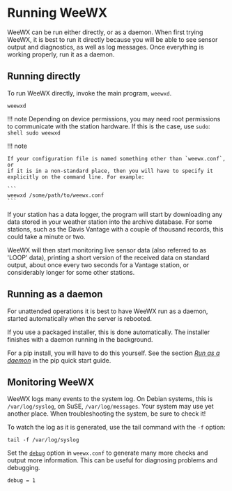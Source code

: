 # Running WeeWX

WeeWX can be run either directly, or as a daemon. When first trying WeeWX, it
is best to run it directly because you will be able to see sensor output and
diagnostics, as well as log messages. Once everything is working properly, run
it as a daemon.

## Running directly

To run WeeWX directly, invoke the main program, `weewxd`.

```shell
weewxd
```

!!! note
    Depending on device permissions, you may need root permissions to
    communicate with the station hardware.  If this is the case, use `sudo`:
    ```shell
    sudo weewxd
    ```

!!! note
    
    If your configuration file is named something other than `weewx.conf`, or
    if it is in a non-standard place, then you will have to specify it
    explicitly on the command line. For example:

    ```
    weewxd /some/path/to/weewx.conf
    ```

If your station has a data logger, the program will start by downloading any
data stored in your weather station into the archive database. For some
stations, such as the Davis Vantage with a couple of thousand records, this
could take a minute or two.

WeeWX will then start monitoring live sensor data (also referred to as 'LOOP'
data), printing a short version of the received data on standard output, about
once every two seconds for a Vantage station, or considerably longer for some
other stations.


## Running as a daemon

For unattended operations it is best to have WeeWX run as a daemon, started
automatically when the server is rebooted.

If you use a packaged installer, this is done automatically. The installer
finishes with a daemon running in the background.

For a pip install, you will have to do this yourself. See the section [_Run as
a daemon_](../../quickstarts/pip/#run-as-a-daemon) in the pip quick start
guide.

## Monitoring WeeWX

WeeWX logs many events to the system log. On Debian systems, this is
`/var/log/syslog`, on SuSE, `/var/log/messages`. Your system may use yet
another place. When troubleshooting the system, be sure to check it!

To watch the log as it is generated, use the tail command with the `-f` option:

```
tail -f /var/log/syslog
```

Set the [`debug`](../../reference/weewx-options/general/#debug) option in
`weewx.conf` to generate many more checks and output more information. This can
be useful for diagnosing problems and debugging.

```
debug = 1
```